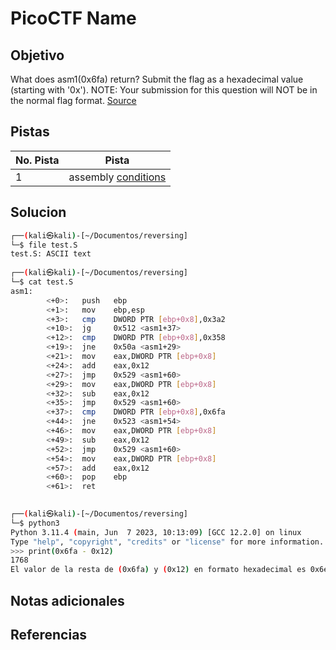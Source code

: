 # PicoCTF Name

## Objetivo
What does asm1(0x6fa) return? Submit the flag as a hexadecimal value (starting with '0x'). NOTE: Your submission for this question will NOT be in the normal flag format. [Source](https://jupiter.challenges.picoctf.org/static/b41e08fc19ceb9d0466ebd68d36c5630/test.S)

## Pistas

| No. Pista | Pista                                                                                              |
| --------- | -------------------------------------------------------------------------------------------------- |
| 1         | assembly [conditions](https://www.tutorialspoint.com/assembly_programming/assembly_conditions.htm) |


## Solucion
```bash
┌──(kali㉿kali)-[~/Documentos/reversing]
└─$ file test.S
test.S: ASCII text
                                                                                       
┌──(kali㉿kali)-[~/Documentos/reversing]
└─$ cat test.S    
asm1:
        <+0>:   push   ebp
        <+1>:   mov    ebp,esp
        <+3>:   cmp    DWORD PTR [ebp+0x8],0x3a2
        <+10>:  jg     0x512 <asm1+37>
        <+12>:  cmp    DWORD PTR [ebp+0x8],0x358
        <+19>:  jne    0x50a <asm1+29>
        <+21>:  mov    eax,DWORD PTR [ebp+0x8]
        <+24>:  add    eax,0x12
        <+27>:  jmp    0x529 <asm1+60>
        <+29>:  mov    eax,DWORD PTR [ebp+0x8]
        <+32>:  sub    eax,0x12
        <+35>:  jmp    0x529 <asm1+60>
        <+37>:  cmp    DWORD PTR [ebp+0x8],0x6fa
        <+44>:  jne    0x523 <asm1+54>
        <+46>:  mov    eax,DWORD PTR [ebp+0x8]
        <+49>:  sub    eax,0x12
        <+52>:  jmp    0x529 <asm1+60>
        <+54>:  mov    eax,DWORD PTR [ebp+0x8]
        <+57>:  add    eax,0x12
        <+60>:  pop    ebp
        <+61>:  ret    

                                                                                       
┌──(kali㉿kali)-[~/Documentos/reversing]
└─$ python3            
Python 3.11.4 (main, Jun  7 2023, 10:13:09) [GCC 12.2.0] on linux
Type "help", "copyright", "credits" or "license" for more information.
>>> print(0x6fa - 0x12)
1768
El valor de la resta de (0x6fa) y (0x12) en formato hexadecimal es 0x6e8
```

## Notas adicionales

## Referencias